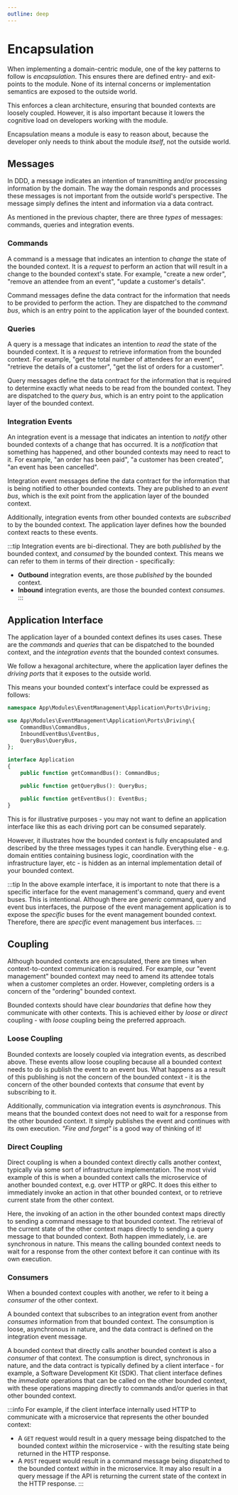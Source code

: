 ```yaml
---
outline: deep
---
```


# Encapsulation

When implementing a domain-centric module, one of the key patterns to follow is _encapsulation_. This ensures there are
defined entry- and exit-points to the module. None of its internal concerns or implementation semantics are exposed to
the outside world.

This enforces a clean architecture, ensuring that bounded contexts are loosely coupled. However, it is also important
because it lowers the cognitive load on developers working with the module.

Encapsulation means a module is easy to reason about, because the developer only needs to think about the module
_itself_, not the outside world.

## Messages

In DDD, a message indicates an intention of transmitting and/or processing information by the domain. The way the
domain responds and processes these messages is not important from the outside world's perspective. The message simply
defines the intent and information via a data contract.

As mentioned in the previous chapter, there are three _types_ of messages: commands, queries and integration events.

### Commands

A command is a message that indicates an intention to _change_ the state of the bounded context. It is a _request_ to
perform an action that will result in a change to the bounded context's state. For example, "create a new order",
"remove an attendee from an event", "update a customer's details".

Command messages define the data contract for the information that needs to be provided to perform the action. They are
dispatched to the _command bus_, which is an entry point to the application layer of the bounded context.

### Queries

A query is a message that indicates an intention to _read_ the state of the bounded context. It is a _request_ to
retrieve information from the bounded context. For example, "get the total number of attendees for an event",
"retrieve the details of a customer", "get the list of orders for a customer".

Query messages define the data contract for the information that is required to determine exactly what needs to be read
from the bounded context. They are dispatched to the _query bus_, which is an entry point to the application layer of
the bounded context.

### Integration Events

An integration event is a message that indicates an intention to _notify_ other bounded contexts of a change that has
occurred. It is a _notification_ that something has happened, and other bounded contexts may need to react to it. For
example, "an order has been paid", "a customer has been created", "an event has been cancelled".

Integration event messages define the data contract for the information that is being notified to other bounded
contexts. They are published to an _event bus_, which is the exit point from the application layer of the bounded
context.

Additionally, integration events from other bounded contexts are _subscribed_ to by the bounded context. The application
layer defines how the bounded context reacts to these events.

:::tip
Integration events are bi-directional. They are both _published_ by the bounded context, and _consumed_ by the
bounded context. This means we can refer to them in terms of their direction - specifically:

- **Outbound** integration events, are those _published_ by the bounded context.
- **Inbound** integration events, are those the bounded context _consumes_.
  :::

## Application Interface

The application layer of a bounded context defines its uses cases. These are the _commands_ and _queries_ that can be
dispatched to the bounded context, and the _integration events_ that the bounded context consumes.

We follow a hexagonal architecture, where the application layer defines the _driving ports_ that it exposes to the
outside world.

This means your bounded context's interface could be expressed as follows:

```php
namespace App\Modules\EventManagement\Application\Ports\Driving;

use App\Modules\EventManagement\Application\Ports\Driving\{
    CommandBus\CommandBus,
    InboundEventBus\EventBus,
    QueryBus\QueryBus,
};

interface Application
{
    public function getCommandBus(): CommandBus;

    public function getQueryBus(): QueryBus;

    public function getEventBus(): EventBus;
}
```

This is for illustrative purposes - you may not want to define an application interface like this as each driving port
can be consumed separately.

However, it illustrates how the bounded context is fully encapsulated and described by the three messages types it can
handle. Everything else - e.g. domain entities containing business logic, coordination with the infrastructure layer,
etc - is hidden as an internal implementation detail of your bounded context.

:::tip
In the above example interface, it is important to note that there is a specific interface for the event management's
command, query and event buses. This is intentional. Although there are _generic_ command, query and event bus
interfaces, the purpose of the event management application is to expose the _specific_ buses for the event management
bounded context. Therefore, there are _specific_ event management bus interfaces.
:::

## Coupling

Although bounded contexts are encapsulated, there are times when context-to-context communication is required. For
example, our "event management" bounded context may need to amend its attendee totals when a customer completes an
order. However, completing orders is a concern of the "ordering" bounded context.

Bounded contexts should have clear _boundaries_ that define how they communicate with other contexts. This is
achieved either by _loose_ or _direct_ coupling - with _loose_ coupling being the preferred approach.

### Loose Coupling

Bounded contexts are loosely coupled via integration events, as described above. These events allow loose coupling
because all a bounded context needs to do is publish the event to an event bus. What happens as a result of this
publishing is not the concern of the bounded context - it is the concern of the other bounded contexts that _consume_
that event by subscribing to it.

Additionally, communication via integration events is _asynchronous_. This means that the bounded context does not need
to wait for a response from the other bounded context. It simply publishes the event and continues with its own
execution. _"Fire and forget"_ is a good way of thinking of it!

### Direct Coupling

Direct coupling is when a bounded context directly calls another context, typically via some sort of infrastructure
implementation. The most vivid example of this is when a bounded context calls the microservice of another bounded
context, e.g. over HTTP or gRPC. It does this either to immediately invoke an action in that other bounded context,
or to retrieve current state from the other context.

Here, the invoking of an action in the other bounded context maps directly to sending a command message to that bounded
context. The retrieval of the current state of the other context maps directly to sending a query message to
that bounded context. Both happen immediately, i.e. are synchronous in nature. This means the calling bounded context
needs to wait for a response from the other context before it can continue with its own execution.

### Consumers

When a bounded context couples with another, we refer to it being a _consumer_ of the other context.

A bounded context that subscribes to an integration event from another _consumes_ information from that bounded context.
The consumption is loose, asynchronous in nature, and the data contract is defined on the integration event message.

A bounded context that directly calls another bounded context is also a _consumer_ of that context. The consumption
is direct, synchronous in nature, and the data contract is typically defined by a client interface - for example,
a Software Development Kit (SDK). That client interface defines the _immediate_ operations that can be called on
the other bounded context, with these operations mapping directly to commands and/or queries in that other bounded
context.

:::info
For example, if the client interface internally used HTTP to communicate with a microservice that represents the other
bounded context:

- A `GET` request would result in a query message being dispatched to the bounded context _within_ the microservice -
  with the resulting state being returned in the HTTP response.
- A `POST` request would result in a command message being dispatched to the bounded context _within_ in the
  microservice. It may also result in a query message if the API is returning the current state of the context in the
  HTTP response.
:::
